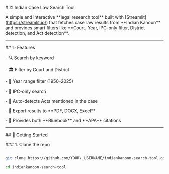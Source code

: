 \# ⚖️ Indian Case Law Search Tool  



A simple and interactive \*\*legal research tool\*\* built with \[Streamlit](https://streamlit.io/) that fetches case law results from \*\*Indian Kanoon\*\* and provides smart filters like \*\*Court, Year, IPC-only filter, District detection, and Act detection\*\*.  



---



\## ✨ Features  

\- 🔍 Search by keyword  

\- 🏛️ Filter by Court and District  

\- 📅 Year range filter (1950–2025)  

\- 📘 IPC-only search  

\- 📑 Auto-detects Acts mentioned in the case  

\- 📂 Export results to \*\*PDF, DOCX, Excel\*\*  

\- 📜 Provides both \*\*Bluebook\*\* and \*\*APA\*\* citations  



---



\## 🚀 Getting Started  



\### 1. Clone the repo  

```bash

git clone https://github.com/YOUR\_USERNAME/indiankanoon-search-tool.git

cd indiankanoon-search-tool

